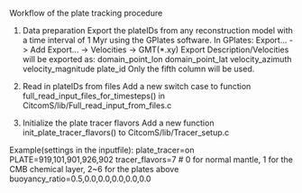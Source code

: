 Workflow of the plate tracking procedure

1. Data preparation
   Export the plateIDs from any reconstruction model with a time interval of 1 Myr using the GPlates software.
   In GPlates: Export... -> Add Export... -> Velocities -> GMT(*.xy)
   Export Description/Velocities will be exported as:
   domain_point_lon domain_point_lat velocity_azimuth velocity_magnitude plate_id
   Only the fifth column will be used.
   
2. Read in plateIDs from files
   Add a new switch case to function full_read_input_files_for_timesteps() in CitcomS/lib/Full_read_input_from_files.c
   
3. Initialize the plate tracer flavors
   Add a new function init_plate_tracer_flavors() to CitcomS/lib/Tracer_setup.c
   
Example(settings in the inputfile):
plate_tracer=on
PLATE=919,101,901,926,902
tracer_flavors=7 # 0 for normal mantle, 1 for the CMB chemical layer, 2~6 for the plates above
buoyancy_ratio=0.5,0.0,0.0,0.0,0.0,0.0
